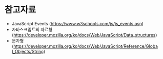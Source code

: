 <br/>

# 참고자료

- JavaScript Events (https://www.w3schools.com/js/js_events.asp)
- 자바스크립트의 자료형 (https://developer.mozilla.org/ko/docs/Web/JavaScript/Data_structures)
- 문자형(https://developer.mozilla.org/ko/docs/Web/JavaScript/Reference/Global_Objects/String)

<br/>